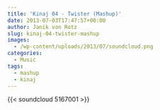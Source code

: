 ```yaml
---
title: 'Kinaj 04 - Twister (Mashup)'
date: 2013-07-03T17:47:57+00:00
author: Janik von Rotz
slug: kinaj-04-twister-mashup
images:
  - /wp-content/uploads/2013/07/soundcloud.png
categories:
  - Music
tags:
  - mashup
  - kinaj
---
```

{{< soundcloud 5167001 >}}